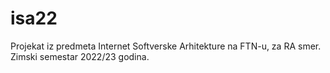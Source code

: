 # isa22
Projekat iz predmeta Internet Softverske Arhitekture na FTN-u, za RA smer. Zimski semestar 2022/23 godina.
